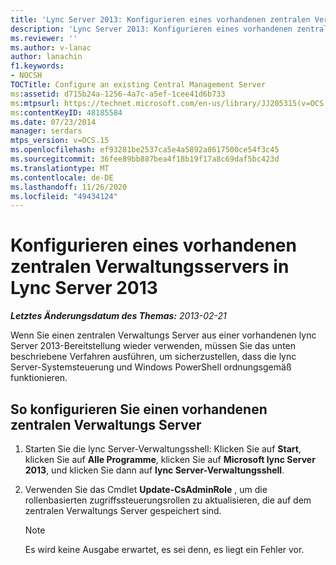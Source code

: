 ```yaml
---
title: 'Lync Server 2013: Konfigurieren eines vorhandenen zentralen Verwaltungsservers'
description: 'Lync Server 2013: Konfigurieren eines vorhandenen zentralen Verwaltungsservers'
ms.reviewer: ''
ms.author: v-lanac
author: lanachin
f1.keywords:
- NOCSH
TOCTitle: Configure an existing Central Management Server
ms:assetid: d715b24a-1256-4a7c-a5ef-1cee41d6b733
ms:mtpsurl: https://technet.microsoft.com/en-us/library/JJ205315(v=OCS.15)
ms:contentKeyID: 48185584
ms.date: 07/23/2014
manager: serdars
mtps_version: v=OCS.15
ms.openlocfilehash: ef93281be2537ca5e4a5892a8617500ce54f3c45
ms.sourcegitcommit: 36fee89bb887bea4f18b19f17a8c69daf5bc423d
ms.translationtype: MT
ms.contentlocale: de-DE
ms.lasthandoff: 11/26/2020
ms.locfileid: "49434124"
---
```

# <a name="configure-an-existing-central-management-server-in-lync-server-2013"></a>Konfigurieren eines vorhandenen zentralen Verwaltungsservers in Lync Server 2013

<div data-xmlns="http://www.w3.org/1999/xhtml">

<div class="topic" data-xmlns="http://www.w3.org/1999/xhtml" data-msxsl="urn:schemas-microsoft-com:xslt" data-cs="https://msdn.microsoft.com/">

<div data-asp="https://msdn2.microsoft.com/asp">



</div>

<div id="mainSection">

<div id="mainBody">

<span> </span>

_**Letztes Änderungsdatum des Themas:** 2013-02-21_

Wenn Sie einen zentralen Verwaltungs Server aus einer vorhandenen lync Server 2013-Bereitstellung wieder verwenden, müssen Sie das unten beschriebene Verfahren ausführen, um sicherzustellen, dass die lync Server-Systemsteuerung und Windows PowerShell ordnungsgemäß funktionieren.

<div>

## <a name="to-configure-an-existing-central-management-server"></a>So konfigurieren Sie einen vorhandenen zentralen Verwaltungs Server

1.  Starten Sie die lync Server-Verwaltungsshell: Klicken Sie auf **Start**, klicken Sie auf **Alle Programme**, klicken Sie auf **Microsoft lync Server 2013**, und klicken Sie dann auf **lync Server-Verwaltungsshell**.

2.  Verwenden Sie das Cmdlet **Update-CsAdminRole** , um die rollenbasierten zugriffssteuerungsrollen zu aktualisieren, die auf dem zentralen Verwaltungs Server gespeichert sind.
    
    <div>
    

    > [!NOTE]  
    > Es wird keine Ausgabe erwartet, es sei denn, es liegt ein Fehler vor.

    
    </div>

</div>

</div>

<span> </span>

</div>

</div>

</div>


